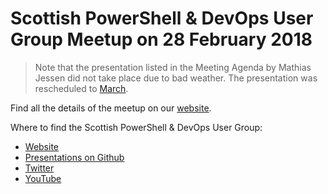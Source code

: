 # Scottish PowerShell & DevOps User Group Meetup on 28 February 2018

> Note that the presentation listed in the Meeting Agenda by Mathias Jessen did not take place due to bad weather. The presentation was rescheduled to [March](https://psdevopsug.scot/meetups/2018-03-march).

Find all the details of the meetup on our [website](https://psdevopsug.scot/meetups/2018-02-february/ "Scottish PowerShell and Devops User Group February 2018 Meetup").

Where to find the Scottish PowerShell & DevOps User Group:

* [Website](https://psdevopsug.scot)
* [Presentations on Github](https://git.psdevopsug.scot)
* [Twitter](https://twitter.com/scotpsug)
* [YouTube](https://video.psdevopsug.scot)